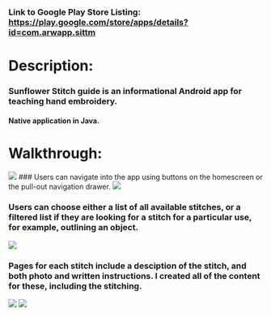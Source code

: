### Link to Google Play Store Listing: https://play.google.com/store/apps/details?id=com.arwapp.sittm

# Description: 
### Sunflower Stitch guide is an informational Android app for teaching hand embroidery.  
#### Native application in Java.

# Walkthrough:

<img src="https://i.imgur.com/07WQYpP.png?">
### Users can navigate into the app using buttons on the homescreen or the pull-out navigation drawer.

<img src="https://i.imgur.com/CP2l7lm.png?">

### Users can choose either a list of all available stitches, or a filtered list if they are looking for a stitch for a particular use, for example, outlining an object. 

<img src="https://i.imgur.com/c7IfvXG.png?1">

### Pages for each stitch include a desciption of the stitch, and both photo and written instructions. I created all of the content for these, including the stitching.

<img src="https://i.imgur.com/dB8HREd.png?1">


<img src="https://i.imgur.com/lcfwbDk.png?1">
